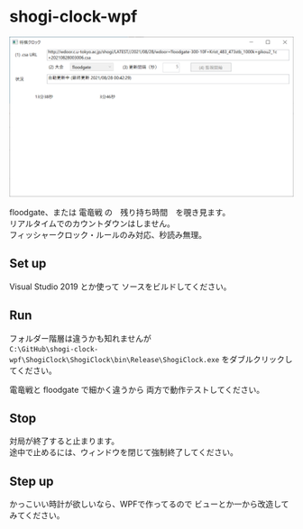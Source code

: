 # shogi-clock-wpf

![20210828shogi93.png](./ShogiClock/doc/img/20210828shogi93.png)  

floodgate、または 電竜戦 の　残り持ち時間　を覗き見ます。  
リアルタイムでのカウントダウンはしません。  
フィッシャークロック・ルールのみ対応、秒読み無理。  

## Set up

Visual Studio 2019 とか使って ソースをビルドしてください。  

## Run

フォルダー階層は違うかも知れませんが  
`C:\GitHub\shogi-clock-wpf\ShogiClock\ShogiClock\bin\Release\ShogiClock.exe` をダブルクリックしてください。  

電竜戦と floodgate で細かく違うから 両方で動作テストしてください。  

## Stop

対局が終了すると止まります。  
途中で止めるには、ウィンドウを閉じて強制終了してください。  

## Step up

かっこいい時計が欲しいなら、WPFで作ってるので ビューとか一から改造してみてください。  
